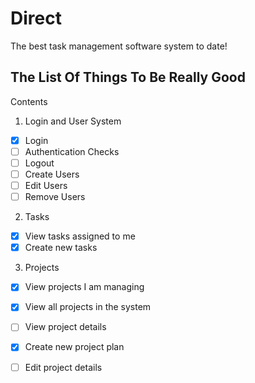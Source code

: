 # Direct
The best task management software system to date!

## The List Of Things To Be Really Good

Contents
1. Login and User System
  - [x] Login
  - [ ] Authentication Checks
  - [ ] Logout
  - [ ] Create Users
  - [ ] Edit Users
  - [ ] Remove Users
 
2. Tasks
 - [x] View tasks assigned to me 
 - [x] Create new tasks
 
3. Projects
  - [x] View projects I am managing 
  - [x] View all projects in the system
  - [ ] View project details
  - [x] Create new project plan  
  - [ ] Edit project details
  